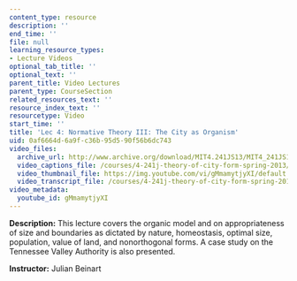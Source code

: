 ```yaml
---
content_type: resource
description: ''
end_time: ''
file: null
learning_resource_types:
- Lecture Videos
optional_tab_title: ''
optional_text: ''
parent_title: Video Lectures
parent_type: CourseSection
related_resources_text: ''
resource_index_text: ''
resourcetype: Video
start_time: ''
title: 'Lec 4: Normative Theory III: The City as Organism'
uid: 0af6664d-6a9f-c36b-95d5-90f56b6dc743
video_files:
  archive_url: http://www.archive.org/download/MIT4.241JS13/MIT4_241JS13_lec04_300k.mp4
  video_captions_file: /courses/4-241j-theory-of-city-form-spring-2013/388f04d48cf1599590ed5817d8460834_gMmamytjyXI.vtt
  video_thumbnail_file: https://img.youtube.com/vi/gMmamytjyXI/default.jpg
  video_transcript_file: /courses/4-241j-theory-of-city-form-spring-2013/0ed9d5d3e84e94e092b44a02bbe5d9dc_gMmamytjyXI.pdf
video_metadata:
  youtube_id: gMmamytjyXI
---
```


**Description:** This lecture covers the organic model and on appropriateness of size and boundaries as dictated by nature, homeostasis, optimal size, population, value of land, and nonorthogonal forms. A case study on the Tennessee Valley Authority is also presented.

**Instructor:** Julian Beinart